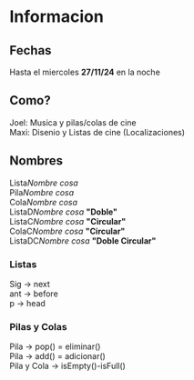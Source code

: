 # Informacion 
## Fechas
Hasta el miercoles **27/11/24** en la noche   
## Como?
Joel: Musica y pilas/colas de cine  
Maxi: Disenio y Listas de cine  (Localizaciones)  
## Nombres
Lista*Nombre cosa*  
Pila*Nombre cosa*  
Cola*Nombre cosa*  
ListaD*Nombre cosa* **"Doble"**  
ListaC*Nombre cosa* **"Circular"**  
ColaC*Nombre cosa* **"Circular"**  
ListaDC*Nombre cosa* **"Doble Circular"**  
### Listas
Sig -> next  
ant -> before  
p -> head  
### Pilas y Colas
Pila -> pop() = eliminar()  
Pila -> add() = adicionar()  
Pila y Cola -> isEmpty()-isFull()  


